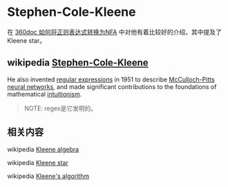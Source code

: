# Stephen-Cole-Kleene

在 [360doc 如何将正则表达式转换为NFA](http://www.360doc.com/content/09/0219/10/98111_2586955.shtml) 中对他有着比较好的介绍，其中提及了Kleene star。

## wikipedia [Stephen-Cole-Kleene](https://en.wikipedia.org/wiki/Stephen_Cole_Kleene)



He also invented [regular expressions](https://en.wikipedia.org/wiki/Regular_expressions) in 1951 to describe [McCulloch-Pitts neural networks](https://en.wikipedia.org/wiki/Artificial_neural_network), and made significant contributions to the foundations of mathematical [intuitionism](https://en.wikipedia.org/wiki/Intuitionism).

> NOTE: regex是它发明的。





## 相关内容

wikipedia [Kleene algebra](https://en.wikipedia.org/wiki/Kleene_algebra)

wikipedia [Kleene star](https://en.wikipedia.org/wiki/Kleene_star)

wikipedia [Kleene's algorithm](https://en.wikipedia.org/wiki/Kleene%27s_algorithm)

